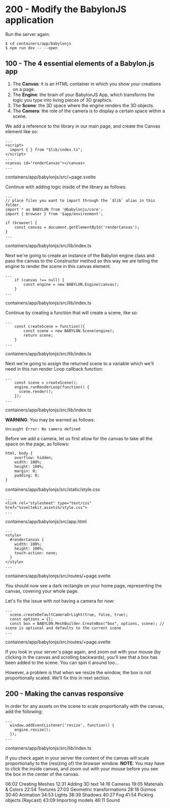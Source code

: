 # 200 - Modify the BabylonJS application

Run the server again:

```
$ cd containers/app/babylonjs
$ npm run dev -- --open
```

## 100 - The 4 essential elements of a Babylon.js app

1. The **Canvas**: it is an HTML container in which you show your creations on a page. 
2. The **Engine**: the brain of your BabylonJS App, which transforms the logic you type into living pieces of 3D graphics.
3. The **Scene**: the 3D space where the engine renders the 3D objects.
4. The **Camera**: the role of the camera is to display a certain space within a scene.

We add a reference to the library in our main page, and create the Canvas element like so:

```
...
<script>
  import { } from "$lib/index.ts";
</script>
...
<canvas id="renderCanvas"></canvas>
...
```
containers/app/babylonjs/src/+page.svelte

Continue with adding logic inside of the library as follows:

```
...
// place files you want to import through the `$lib` alias in this folder.
import * as BABYLON from '@babylonjs/core';
import { browser } from '$app/environment';

if (browser) {
    const canvas = document.getElementById('renderCanvas');
}
...
```
containers/app/babylonjs/src/lib/index.ts

Next we're going to create an instance of the Babylon engine class and pass the canvas to the Constructor method so this way we are telling the engine to render the scene in this canvas element.

```
...
    if (canvas !== null) {
        const engine = new BABYLON.Engine(canvas);
    }
...
```
containers/app/babylonjs/src/lib/index.ts


Continue by creating a function that will create a scene, like so:

```
...
    const createScene = function(){
        const scene = new BABYLON.Scene(engine);
        return scene;
    }
...
```
containers/app/babylonjs/src/lib/index.ts

Next we're going to assign the returned scene to a variable which we'll need in this run render Loop callback function:

```
...
    const scene = createScene();
    engine.runRenderLoop(function() {
      scene.render();
    });
...
```
containers/app/babylonjs/src/lib/index.ts

**WARNING**: You may be warned as follows:

```Uncaught Error: No camera defined```

Before we add a camera, let us first allow for the canvas to take all the space on the page, as follows:

```
html, body {
    overflow: hidden;
    width: 100%;
    height: 100%;
    margin: 0;
    padding: 0;
}
```
containers/app/babylonjs/src/static/style.css

```
...
<link rel="stylesheet" type="text/css" href="%sveltekit.assets%/style.css">
...
```
containers/app/babylonjs/src/app.html

```
...
<style>
  #renderCanvas {
    width: 100%;
    height: 100%;
    touch-action: none;
  }  
</style>
...
```
containers/app/babylonjs/src/routes/+page.svelte

You should now see a dark rectangle on your home page, representing the canvas, covering your whole page.

Let's fix the issue with not having a camera for now:

```
...
  scene.createDefaultCameraOrLight(true, false, true); 
  const options = {};
  const box = BABYLON.MeshBuilder.CreateBox("box", options, scene); // scene is optional and defaults to the current scene
...
```
containers/app/babylonjs/src/routes/+page.svelte

If you look in your server's page again, and zoom out with your mouse (by clicking in the canvas and scrolling backwards), you'll see that a box has been added to the scene. You can spin it around too...

However, a problem is that when we resize the window, the box is not proportionally scaled. We'll fix this in next section.

## 200 - Making the canvas responsive

In order for any assets on the scene to scale proportionally with the canvas, add the following:

```
...
  window.addEventListener('resize', function() {
    engine.resize();
  });
...
```
containers/app/babylonjs/src/lib/index.ts

If you check again in your server the content of the canvas will scale proportionally to the (resizing of) the browser window. **NOTE**: You may have to click the inside canvas, and zoom out with your mouse before you see the box in the center of the canvas.




06:02 Creating Meshes
12:31 Adding 3D text
14:16 Cameras
19:05 Materials & Colors
22:54 Textures
27:03 Geometric transformations
28:18 Gizmos
30:40 Animation
34:53 Lights
38:39 Shadows
40:27 Fog
41:54 Picking objects (Raycast)
43:09 Importing models
46:11 Sound
